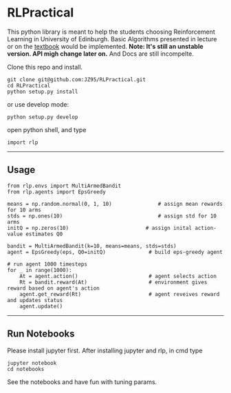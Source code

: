 # RLPractical
This python library is meant to help the students choosing Reinforcement Learning in University of Edinburgh. Basic Algorithms presented in lecture or on the [textbook](http://incompleteideas.net/book/the-book-2nd.html) would be implemented. **Note: It's still an unstable version. API migh change later on.** And Docs are still incompelte.

Clone this repo and install.
```
git clone git@github.com:JZ95/RLPractical.git
cd RLPractical
python setup.py install
```
or use develop mode:
```
python setup.py develop
```

open python shell, and type
```
import rlp
```
-------------
## Usage
```
from rlp.envs import MultiArmedBandit
from rlp.agents import EpsGreedy

means = np.random.normal(0, 1, 10)               # assign mean rewards for 10 arms
stds = np.ones(10)                               # assign std for 10 arms
initQ = np.zeros(10)                         # assign inital action-value estimates Q0

bandit = MultiArmedBandit(k=10, means=means, stds=stds)
agent = EpsGreedy(eps, Q0=initQ)              # build eps-greedy agent

# run agent 1000 timesteps
for _ in range(1000):
    At = agent.action()                       # agent selects action
    Rt = bandit.reward(At)                    # environment gives reward based on agent's action
    agent.get_reward(Rt)                      # agent reveives reward and updates status
    agent.update()
```



-------------
## Run Notebooks
Please install jupyter first.
After installing jupyter and rlp, in cmd type 
```
jupyter notebook
cd notebooks
```
See the notebooks and have fun with tuning params.
